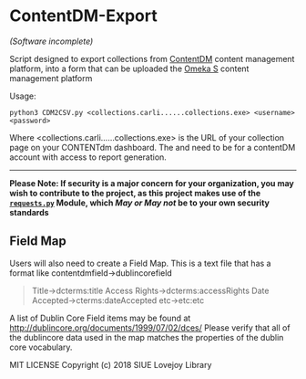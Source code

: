 # ContentDM-Export
_(Software incomplete)_

Script designed to export collections from [ContentDM](https://www.oclc.org/en/contentdm.html) content management platform, into a form that can be uploaded the [Omeka S](https://omeka.org/s/) content management platform

Usage:
```
python3 CDM2CSV.py <collections.carli......collections.exe> <username> <password>
```

Where <collections.carli......collections.exe> is the URL of your collection page on your CONTENTdm dashboard. The <username> and <password> need to be for a contentDM account with access to report generation.
  
 _____________ 
__Please Note: If security is a major concern for your organization, you may wish to contribute to the project, as this project makes use of the [```requests.py```](http://docs.python-requests.org/en/master/) Module, which _May or May not_ be to your own security standards__

## Field Map
Users will also need to create a Field Map.  This is a text file that has a format like contentdmfield->dublincorefield

>Title->dcterms:title
>Access Rights->dcterms:accessRights
>Date Accepted->cterms:dateAccepted
>etc->etc:etc 

A list of Dublin Core Field items may be found at http://dublincore.org/documents/1999/07/02/dces/
Please verify that all of the dublincore data used in the map matches the properties of the dublin core vocabulary.


MIT LICENSE Copyright (c) 2018 SIUE Lovejoy Library
